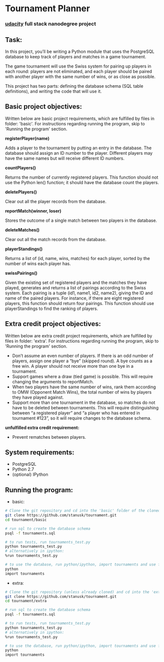 # Tournament Planner
### [udacity](https://www.udacity.com/) full stack nanodegree project

## Task:
In this project, you’ll be writing a Python module that uses the PostgreSQL database to keep track of players and matches in a game tournament.

The game tournament will use the Swiss system for pairing up players in each round: players are not eliminated, and each player should be paired with another player with the same number of wins, or as close as possible.

This project has two parts: defining the database schema (SQL table definitions), and writing the code that will use it.

## Basic project objectives:

Written below are basic project requirements, which are fulfilled by files in folder: 'basic'.
For instructions regarding running the program, skip to 'Running the program' section.

**registerPlayer(name)**

Adds a player to the tournament by putting an entry in the database. The database should assign an ID number to the player. Different players may have the same names but will receive different ID numbers.

**countPlayers()**

Returns the number of currently registered players. This function should not use the Python len() function; it should have the database count the players.

**deletePlayers()**

Clear out all the player records from the database.

**reportMatch(winner, loser)**

Stores the outcome of a single match between two players in the database.

**deleteMatches()**

Clear out all the match records from the database.

**playerStandings()**

Returns a list of (id, name, wins, matches) for each player, sorted by the number of wins each player has.

**swissPairings()**

Given the existing set of registered players and the matches they have played, generates and returns a list of pairings according to the Swiss system. Each pairing is a tuple (id1, name1, id2, name2), giving the ID and name of the paired players. For instance, if there are eight registered players, this function should return four pairings. This function should use playerStandings to find the ranking of players.

## Extra credit project objectives:

Written below are extra credit project requirements, which are fulfilled by files in folder: 'extra'.
For instructions regarding running the program, skip to 'Running the program' section.

- Don’t assume an even number of players. If there is an odd number of players, assign one player a “bye” (skipped round). A bye counts as a free win. A player should not receive more than one bye in a tournament.
- Support games where a draw (tied game) is possible. This will require changing the arguments to reportMatch.
- When two players have the same number of wins, rank them according to OMW (Opponent Match Wins), the total number of wins by players they have played against.
- Support more than one tournament in the database, so matches do not have to be deleted between tournaments. This will require distinguishing between “a registered player” and “a player who has entered in tournament #123”, so it will require changes to the database schema.

**unfulfilled extra credit requirement:**
- Prevent rematches between players.

## System requirements:
- PostgreSQL
- Python 2.7
- (optional) IPython 

## Running the program:

- basic:
```sh
# Clone the git repository and cd into the 'basic' folder of the cloned directory.
git clone https://github.com/stanusk/tournament.git
cd tournament/basic

# run sql to create the database schema
psql -f tournaments.sql

# to run tests, run tournaments_test.py
python tournaments_test.py
# alternatively in ipython:
%run tournaments_test.py

# to use the database, run python/ipython, import tournaments and use functions as documented
python
import tournaments
```

- extra:
```sh
# Clone the git repository (unless already cloned) and cd into the 'extra' folder of the cloned directory.
git clone https://github.com/stanusk/tournament.git
cd tournament/extra

# run sql to create the database schema
psql -f tournaments.sql

# to run tests, run tournaments_test.py
python tournaments_test.py
# alternatively in ipython:
%run tournaments_test.py

# to use the database, run python/ipython, import tournaments and use functions as documented
python
import tournaments
```
